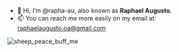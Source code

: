 - 👋 Hi, I’m @rapha-au, also known as **Raphael Augusto**.
- 📫 You can reach me more easily on my email at: raphaelaugusto.oa@gmail.com



![sheep_peace_buff_me](https://github.com/user-attachments/assets/102ea583-537a-4a5d-b734-c1b5bc0fa487)



<!---
rapha-au/rapha-au is a ✨ special ✨ repository because its `README.md` (this file) appears on your GitHub profile.
You can click the Preview link to take a look at your changes.
--->
